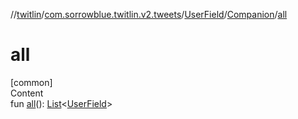 //[twitlin](../../../index.md)/[com.sorrowblue.twitlin.v2.tweets](../../index.md)/[UserField](../index.md)/[Companion](index.md)/[all](all.md)



# all  
[common]  
Content  
fun [all](all.md)(): [List](https://kotlinlang.org/api/latest/jvm/stdlib/kotlin.collections/-list/index.html)<[UserField](../index.md)>  



